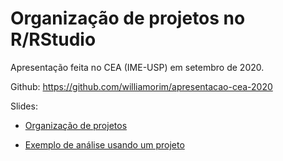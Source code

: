 
<!-- README.md is generated from README.Rmd. Please edit that file -->

# Organização de projetos no R/RStudio

Apresentação feita no CEA (IME-USP) em setembro de 2020.

Github: <https://github.com/williamorim/apresentacao-cea-2020>

Slides:

  - [Organização de
    projetos](https://williamorim.github.io/apresentacao-cea-2020/docs/021-organizacao-de-projetos.html)

  - [Exemplo de análise usando um
    projeto](https://williamorim.github.io/apresentacao-cea-2020/docs/022-exemplo-analise-projeto.html)
